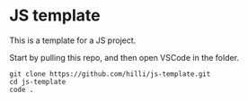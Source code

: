 # JS template

This is a template for a JS project.

Start by pulling this repo, and then open VSCode in the folder.

```shell
git clone https://github.com/hilli/js-template.git
cd js-template
code .
```
